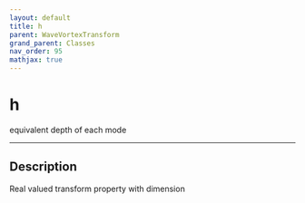 ```yaml
---
layout: default
title: h
parent: WaveVortexTransform
grand_parent: Classes
nav_order: 95
mathjax: true
---
```


#  h

equivalent depth of each mode


---

## Description
Real valued transform property with dimension 